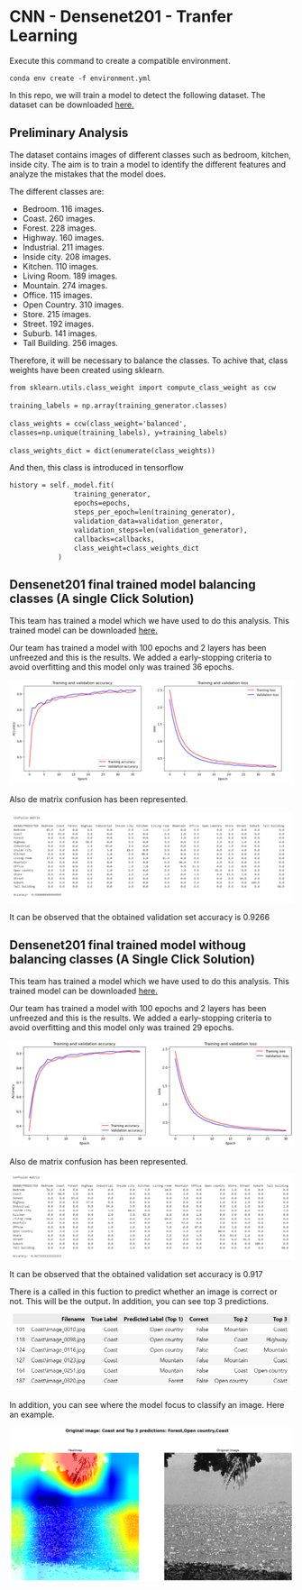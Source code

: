 # CNN - Densenet201 - Tranfer Learning

Execute this command to create a compatible environment.

```
conda env create -f environment.yml
```

In this repo, we will train a model to detect the following dataset.
The dataset can be downloaded [here.](https://drive.google.com/file/d/1JqXu1tSejWrwESAU_V5pYBw3PMdK2-yA/view?usp=sharing "Click here")

## Preliminary Analysis

The dataset contains images of different classes such as bedroom, kitchen, inside city. The aim is to train a model to identify the different features and analyze the mistakes that the model does.

The different classes are:

* Bedroom. 116 images.    
* Coast. 260 images.      
* Forest. 228 images.
* Highway. 160 images.
* Industrial. 211 images.
* Inside city. 208 images.
* Kitchen. 110 images.
* Living Room. 189 images.
* Mountain. 274 images.
* Office. 115 images.
* Open Country. 310 images.
* Store. 215 images. 
* Street. 192 images.
* Suburb. 141 images.
* Tall Building. 256 images.

Therefore, it will be necessary to balance the classes. To achive that, class weights have been created using sklearn.

```
from sklearn.utils.class_weight import compute_class_weight as ccw

training_labels = np.array(training_generator.classes)

class_weights = ccw(class_weight='balanced', classes=np.unique(training_labels), y=training_labels)

class_weights_dict = dict(enumerate(class_weights))

```
And then, this class is introduced in tensorflow

```
history = self._model.fit(
                training_generator,
                epochs=epochs,
                steps_per_epoch=len(training_generator),
                validation_data=validation_generator,
                validation_steps=len(validation_generator),
                callbacks=callbacks,
                class_weight=class_weights_dict
            )

```

## Densenet201 final trained model balancing classes (A single Click Solution)

This team has trained a model which we have used to do this analysis. This trained model can be downloaded [here. ](https://drive.google.com/drive/folders/1l2wQRxbgRWG4KLZTtrDErUU6QIUrvj6x?usp=sharing "Click here")

Our team has trained a model with 100 epochs and 2 layers has been unfreezed and this is the results. We added a early-stopping criteria to avoid overfitting and this model only was trained 36 epochs.

![alt text](Image/output1.png "Results")

Also de matrix confusion has been represented.

![alt text](Image/cm1.png "Results")

It can be observed that the obtained validation set accuracy is 0.9266



## Densenet201 final trained model withoug balancing classes (A Single Click Solution)

This team has trained a model which we have used to do this analysis. This trained model can be downloaded [here. ](https://drive.google.com/drive/folders/1Km1B9xPj4ra8YBGugduULftw7rYzmVIZ?usp=sharing "Click here")

Our team has trained a model with 100 epochs and 2 layers has been unfreezed and this is the results. We added a early-stopping criteria to avoid overfitting and this model only was trained 29 epochs.

![alt text](Image/output.png "Results")

Also de matrix confusion has been represented.

![alt text](Image/cm.png "Results")

It can be observed that the obtained validation set accuracy is 0.917

There is a called in this fuction to predict whether an image is correct or not. This will be the output. In addition, you can see top 3 predictions.

![alt text](Image/tabla_im.png "Results")

In addition, you can see where the model focus to classify an image. Here an example.

![alt text](Image/image1.png "Results")


